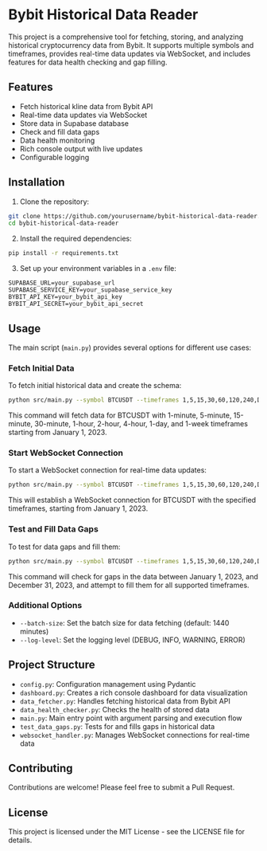 # Bybit Historical Data Reader

This project is a comprehensive tool for fetching, storing, and analyzing historical cryptocurrency data from Bybit. It supports multiple symbols and timeframes, provides real-time data updates via WebSocket, and includes features for data health checking and gap filling.

## Features

- Fetch historical kline data from Bybit API
- Real-time data updates via WebSocket
- Store data in Supabase database
- Check and fill data gaps
- Data health monitoring
- Rich console output with live updates
- Configurable logging

## Installation

1. Clone the repository:

```bash
git clone https://github.com/yourusername/bybit-historical-data-reader.git
cd bybit-historical-data-reader
```

2. Install the required dependencies:

```bash
pip install -r requirements.txt
```

3. Set up your environment variables in a `.env` file:
```
SUPABASE_URL=your_supabase_url
SUPABASE_SERVICE_KEY=your_supabase_service_key
BYBIT_API_KEY=your_bybit_api_key
BYBIT_API_SECRET=your_bybit_api_secret
```

## Usage

The main script (`main.py`) provides several options for different use cases:

### Fetch Initial Data

To fetch initial historical data and create the schema:

```bash
python src/main.py --symbol BTCUSDT --timeframes 1,5,15,30,60,120,240,D,W --start-date 2023-01-01 --fetch-initial-data --log-level DEBUG
```

This command will fetch data for BTCUSDT with 1-minute, 5-minute, 15-minute, 30-minute, 1-hour, 2-hour, 4-hour, 1-day, and 1-week timeframes starting from January 1, 2023.

### Start WebSocket Connection

To start a WebSocket connection for real-time data updates:

```bash
python src/main.py --symbol BTCUSDT --timeframes 1,5,15,30,60,120,240,D,W --start-date 2023-01-01 --log-level INFO
```

This will establish a WebSocket connection for BTCUSDT with the specified timeframes, starting from January 1, 2023.

### Test and Fill Data Gaps

To test for data gaps and fill them:

```bash
python src/main.py --symbol BTCUSDT --timeframes 1,5,15,30,60,120,240,D,W --start-date 2023-01-01 --end-date 2023-12-31 --test-gaps --log-level DEBUG
```

This command will check for gaps in the data between January 1, 2023, and December 31, 2023, and attempt to fill them for all supported timeframes.

### Additional Options

- `--batch-size`: Set the batch size for data fetching (default: 1440 minutes)
- `--log-level`: Set the logging level (DEBUG, INFO, WARNING, ERROR)

## Project Structure

- `config.py`: Configuration management using Pydantic
- `dashboard.py`: Creates a rich console dashboard for data visualization
- `data_fetcher.py`: Handles fetching historical data from Bybit API
- `data_health_checker.py`: Checks the health of stored data
- `main.py`: Main entry point with argument parsing and execution flow
- `test_data_gaps.py`: Tests for and fills gaps in historical data
- `websocket_handler.py`: Manages WebSocket connections for real-time data

## Contributing

Contributions are welcome! Please feel free to submit a Pull Request.

## License

This project is licensed under the MIT License - see the LICENSE file for details.